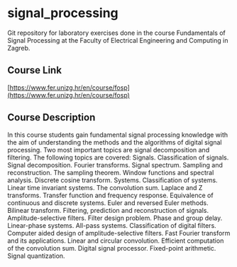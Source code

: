 # signal_processing
Git repository for laboratory exercises done in the course Fundamentals of Signal Processing at the Faculty of Electrical Engineering and Computing in Zagreb.

## Course Link
[https://www.fer.unizg.hr/en/course/fosp](https://www.fer.unizg.hr/en/course/fosp)

## Course Description
In this course students gain fundamental signal processing knowledge with the aim of understanding the methods and the algorithms of digital signal processing.
Two most important topics are signal decomposition and filtering.
The following topics are covered: Signals. Classification of signals. Signal decomposition. Fourier transforms. Signal spectrum. Sampling and reconstruction. The sampling theorem. Window functions and spectral analysis. Discrete cosine transform. Systems. Classification of systems. Linear time invariant systems. The convolution sum. Laplace and Z transforms. Transfer function and frequency response. Equivalence of continuous and discrete systems. Euler and reversed Euler methods. Bilinear transform. Filtering, prediction and reconstruction of signals. Amplitude-selective filters. Filter design problem. Phase and group delay. Linear-phase systems. All-pass systems. Classification of digital filters. Computer aided design of amplitude-selective filters. Fast Fourier transform and its applications. Linear and circular convolution. Efficient computation of the convolution sum. Digital signal processor. Fixed-point arithmetic. Signal quantization.